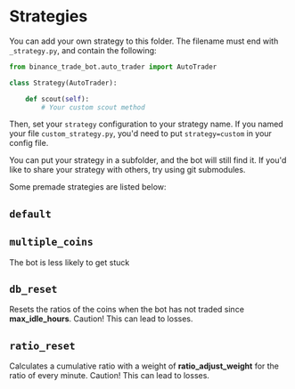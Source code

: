 # Strategies
You can add your own strategy to this folder. The filename must end with `_strategy.py`,
and contain the following:

```python
from binance_trade_bot.auto_trader import AutoTrader

class Strategy(AutoTrader):

    def scout(self):
        # Your custom scout method

```

Then, set your `strategy` configuration to your strategy name. If you named your file
`custom_strategy.py`, you'd need to put `strategy=custom` in your config file.

You can put your strategy in a subfolder, and the bot will still find it. If you'd like to
share your strategy with others, try using git submodules.

Some premade strategies are listed below:
## `default`

## `multiple_coins`
The bot is less likely to get stuck

## `db_reset`
Resets the ratios of the coins when the bot has not traded since **max_idle_hours**. Caution! This can lead to losses.

## `ratio_reset`
Calculates a cumulative ratio with a weight of **ratio_adjust_weight** for the ratio of every minute. Caution! This can lead to losses.
